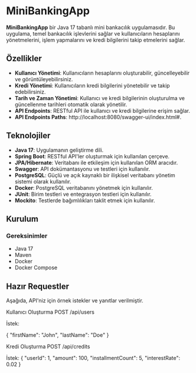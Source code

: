 # MiniBankingApp

**MiniBankingApp** bir Java 17 tabanlı mini bankacılık uygulamasıdır. Bu uygulama, temel bankacılık işlevlerini sağlar ve kullanıcıların hesaplarını yönetmelerini, işlem yapmalarını ve kredi bilgilerini takip etmelerini sağlar.

## Özellikler

- **Kullanıcı Yönetimi**: Kullanıcıların hesaplarını oluşturabilir, güncelleyebilir ve görüntüleyebilirsiniz.
- **Kredi Yönetimi**: Kullanıcıların kredi bilgilerini yönetebilir ve takip edebilirsiniz.
- **Tarih ve Zaman Yönetimi**: Kullanıcı ve kredi bilgilerinin oluşturulma ve güncellenme tarihleri otomatik olarak yönetilir.
- **API Endpoints**: RESTful API ile kullanıcı ve kredi bilgilerine erişim sağlar.
- **API Endpoints Paths**: http://localhost:8080/swagger-ui/index.html#.

## Teknolojiler

- **Java 17**: Uygulamanın geliştirme dili. 
- **Spring Boot**: RESTful API'ler oluşturmak için kullanılan çerçeve.
- **JPA/Hibernate**: Veritabanı ile etkileşim için kullanılan ORM aracıdır.
- **Swagger**: API dokümantasyonu ve testleri için kullanılır.
- **PostgreSQL**: Güçlü ve açık kaynaklı bir ilişkisel veritabanı yönetim sistemi olarak kullanılır.
- **Docker**: PostgreSQL veritabanını yönetmek için kullanılır.
- **JUnit**: Birim testleri ve entegrasyon testleri için kullanılır.
- **Mockito**: Testlerde bağımlılıkları taklit etmek için kullanılır.

## Kurulum

### Gereksinimler

- Java 17
- Maven
- Docker
- Docker Compose

## Hazır Requestler
Aşağıda, API'niz için örnek istekler ve yanıtlar verilmiştir.

Kullanıcı Oluşturma
POST /api/users

İstek:

{
"firstName": "John",
"lastName": "Doe"
}

Kredi Oluşturma
POST /api/credits

İstek:
{
"userId": 1,
"amount": 100,
"installmentCount": 5,
"interestRate": 0.02
}







